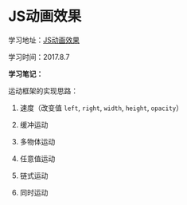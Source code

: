 # JS动画效果
学习地址：[JS动画效果](http://www.imooc.com/learn/167)

学习时间：2017.8.7

**学习笔记：**

运动框架的实现思路：

1. 速度（改变值 `left`, `right`, `width`, `height`, `opacity`）

2. 缓冲运动

3. 多物体运动

4. 任意值运动

5. 链式运动

6. 同时运动
